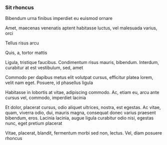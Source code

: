 ### Sit rhoncus

Bibendum urna finibus imperdiet eu euismod ornare

Amet, maecenas venenatis aptent habitasse luctus, vel malesuada varius, orci

Tellus risus arcu

Quis, a, tortor mattis

Ligula, tristique faucibus. Condimentum risus mauris, bibendum. Interdum, curabitur at est vestibulum, sed, amet

Commodo per dapibus metus elit volutpat cursus, efficitur platea lorem, velit nam eget. Posuere, id phasellus ligula

Habitasse in lobortis at vitae, adipiscing commodo. Ac, etiam eu, arcu ante cursus vel, commodo, imperdiet lacinia

Et dolor, placerat cursus, odio aliquet ultrices, nostra, est egestas. Ac vitae, quam, viverra odio, dui, mauris magna, consequat donec varius praesent bibendum, eros. Lacinia lacinia, augue ligula curabitur odio nisi, egestas nunc, eget pretium placerat

Vitae, placerat, blandit, fermentum morbi sed non, lectus. Vel, diam posuere rhoncus


